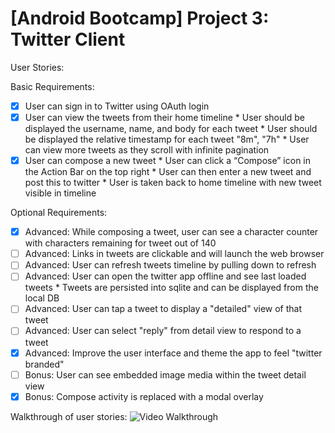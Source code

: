 # [Android Bootcamp] Project 3: Twitter Client

User Stories:

Basic Requirements:
 * [x] User can sign in to Twitter using OAuth login
 * [x] User can view the tweets from their home timeline
       * User should be displayed the username, name, and body for each tweet
       * User should be displayed the relative timestamp for each tweet "8m", "7h"
       * User can view more tweets as they scroll with infinite pagination
 * [x] User can compose a new tweet
       * User can click a “Compose” icon in the Action Bar on the top right
       * User can then enter a new tweet and post this to twitter
       * User is taken back to home timeline with new tweet visible in timeline

Optional Requirements:
 * [x] Advanced: While composing a tweet, user can see a character counter with characters remaining for tweet out of 140
 * [ ] Advanced: Links in tweets are clickable and will launch the web browser
 * [ ] Advanced: User can refresh tweets timeline by pulling down to refresh
 * [ ] Advanced: User can open the twitter app offline and see last loaded tweets
       * Tweets are persisted into sqlite and can be displayed from the local DB
 * [ ] Advanced: User can tap a tweet to display a "detailed" view of that tweet
 * [ ] Advanced: User can select "reply" from detail view to respond to a tweet
 * [x] Advanced: Improve the user interface and theme the app to feel "twitter branded"
 * [ ] Bonus: User can see embedded image media within the tweet detail view
 * [x] Bonus: Compose activity is replaced with a modal overlay

Walkthrough of user stories:
![Video Walkthrough](demo.gif)

